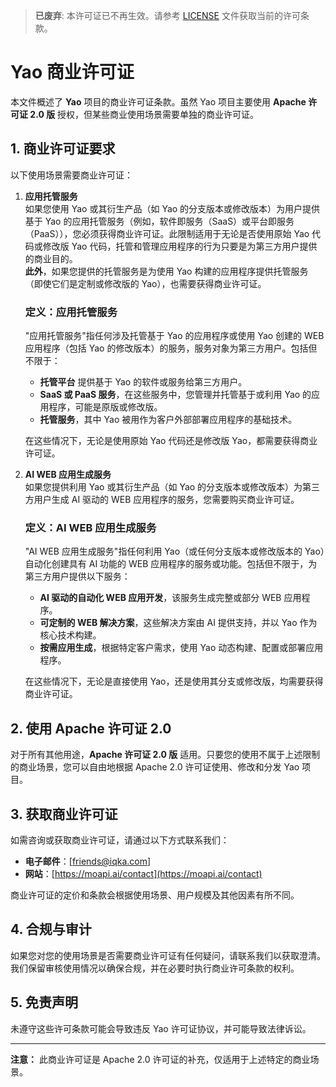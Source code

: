> **已废弃**: 本许可证已不再生效。请参考 [LICENSE](LICENSE) 文件获取当前的许可条款。

# Yao 商业许可证

本文件概述了 **Yao** 项目的商业许可证条款。虽然 Yao 项目主要使用 **Apache 许可证 2.0 版** 授权，但某些商业使用场景需要单独的商业许可证。

## 1. 商业许可证要求

以下使用场景需要商业许可证：

1. **应用托管服务**  
   如果您使用 Yao 或其衍生产品（如 Yao 的分支版本或修改版本）为用户提供基于 Yao 的应用托管服务（例如，软件即服务（SaaS）或平台即服务（PaaS）），您必须获得商业许可证。此限制适用于无论是否使用原始 Yao 代码或修改版 Yao 代码，托管和管理应用程序的行为只要是为第三方用户提供的商业目的。  
   **此外**，如果您提供的托管服务是为使用 Yao 构建的应用程序提供托管服务（即使它们是定制或修改版的 Yao），也需要获得商业许可证。

   ### 定义：应用托管服务

   "应用托管服务"指任何涉及托管基于 Yao 的应用程序或使用 Yao 创建的 WEB 应用程序（包括 Yao 的修改版本）的服务，服务对象为第三方用户。包括但不限于：

   - **托管平台** 提供基于 Yao 的软件或服务给第三方用户。
   - **SaaS 或 PaaS 服务**，在这些服务中，您管理并托管基于或利用 Yao 的应用程序，可能是原版或修改版。
   - **托管服务**，其中 Yao 被用作为客户外部部署应用程序的基础技术。

   在这些情况下，无论是使用原始 Yao 代码还是修改版 Yao，都需要获得商业许可证。

2. **AI WEB 应用生成服务**  
   如果您提供利用 Yao 或其衍生产品（如 Yao 的分支版本或修改版本）为第三方用户生成 AI 驱动的 WEB 应用程序的服务，您需要购买商业许可证。

   ### 定义：AI WEB 应用生成服务

   "AI WEB 应用生成服务"指任何利用 Yao（或任何分支版本或修改版本的 Yao）自动化创建具有 AI 功能的 WEB 应用程序的服务或功能。包括但不限于，为第三方用户提供以下服务：

   - **AI 驱动的自动化 WEB 应用开发**，该服务生成完整或部分 WEB 应用程序。
   - **可定制的 WEB 解决方案**，这些解决方案由 AI 提供支持，并以 Yao 作为核心技术构建。
   - **按需应用生成**，根据特定客户需求，使用 Yao 动态构建、配置或部署应用程序。

   在这些情况下，无论是直接使用 Yao，还是使用其分支或修改版，均需要获得商业许可证。

## 2. 使用 Apache 许可证 2.0

对于所有其他用途，**Apache 许可证 2.0 版** 适用。只要您的使用不属于上述限制的商业场景，您可以自由地根据 Apache 2.0 许可证使用、修改和分发 Yao 项目。

## 3. 获取商业许可证

如需咨询或获取商业许可证，请通过以下方式联系我们：

- **电子邮件**：[friends@iqka.com]
- **网站**：[https://moapi.ai/contact](https://moapi.ai/contact)

商业许可证的定价和条款会根据使用场景、用户规模及其他因素有所不同。

## 4. 合规与审计

如果您对您的使用场景是否需要商业许可证有任何疑问，请联系我们以获取澄清。我们保留审核使用情况以确保合规，并在必要时执行商业许可条款的权利。

## 5. 免责声明

未遵守这些许可条款可能会导致违反 Yao 许可证协议，并可能导致法律诉讼。

---

**注意：** 此商业许可证是 Apache 2.0 许可证的补充，仅适用于上述特定的商业场景。
